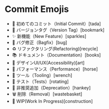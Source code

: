 # Commit Emojis
- :tada: 初めてのコミット（Initial Commit）[tada]
- :bookmark: バージョンタグ（Version Tag）[bookmark]
- :sparkles: 新機能（New Feature）[sparkles]
- :bug: バグ修正（Bagfix）[bug]
- :recycle: リファクタリング(Refactoring)[recycle]
- :books: ドキュメント（Documentation）[books]
- :art: デザインUI/UX(Accessibility)[art]
- :horse: パフォーマンス（Performance）[horse]
- :wrench: ツール（Tooling）[wrench]
- :rotating_light: テスト（Tests）[rotating]
- :hankey: 非推奨追加（Deprecation）[hankey]
- :wastebasket: 削除（Removal）[wastebasket]
- :construction: WIP(Work In Progress)[construction]
